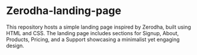 # Zerodha-landing-page
This repository hosts a simple landing page inspired by Zerodha, built using HTML and CSS. The landing page includes sections for Signup, About, Products, Pricing, and a Support showcasing a minimalist yet engaging design.
